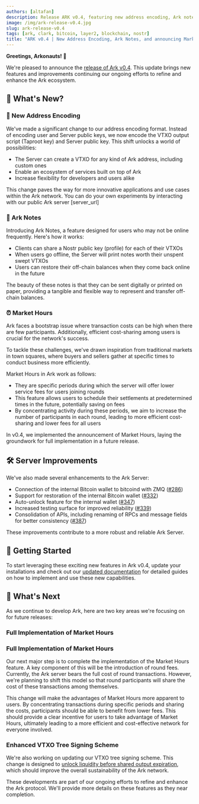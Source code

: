 ```yaml
---
authors: [altafan]
description: Release ARK v0.4, featuring new address encoding, Ark notes, and intro to market hours.
image: /img/ark-release-v0.4.jpg
slug: ark-release-v0.4
tags: [ark, clark, bitcoin, layer2, blockchain, nostr]
title: "ARK v0.4 | New Address Encoding, Ark Notes, and announcing Market Hours"
---
```


<!-- TODO: add image -->

**Greetings, Arkonauts! 🚀**

We're pleased to announce the [release of Ark v0.4](https://github.com/ark-network/ark/releases/tag/v0.4.0). This update brings new features and improvements continuing our ongoing efforts to refine and enhance the Ark ecosystem.

<!-- truncate -->

## 🎉 What's New?

### 🔐 New Address Encoding

We've made a significant change to our address encoding format. Instead of encoding user and Server public keys, we now encode the VTXO output script (Taproot key) and Server public key. This shift unlocks a world of possibilities:

- The Server can create a VTXO for any kind of Ark address, including custom ones
- Enable an ecosystem of services built on top of Ark
- Increase flexibility for developers and users alike

This change paves the way for more innovative applications and use cases within the Ark network. You can do your own experiments by interacting with our public Ark server [server_url] <!-- TODO: add url -->

### 📝 Ark Notes

Introducing Ark Notes, a feature designed for users who may not be online frequently. Here's how it works:

- Clients can share a Nostr public key (profile) for each of their VTXOs
- When users go offline, the Server will print notes worth their unspent swept VTXOs
- Users can restore their off-chain balances when they come back online in the future

The beauty of these notes is that they can be sent digitally or printed on paper, providing a tangible and flexible way to represent and transfer off-chain balances.

### ⏰ Market Hours

Ark faces a bootstrap issue where transaction costs can be high when there are few participants. Additionally, efficient cost-sharing among users is crucial for the network's success.

To tackle these challenges, we've drawn inspiration from traditional markets in town squares, where buyers and sellers gather at specific times to conduct business more efficiently.

Market Hours in Ark work as follows:

- They are specific periods during which the server will offer lower service fees for users joining rounds
- This feature allows users to schedule their settlements at predetermined times in the future, potentially saving on fees
- By concentrating activity during these periods, we aim to increase the number of participants in each round, leading to more efficient cost-sharing and lower fees for all users

In v0.4, we implemented the announcement of Market Hours, laying the groundwork for full implementation in a future release.

## 🛠️ Server Improvements

We've also made several enhancements to the Ark Server:

- Connection of the internal Bitcoin wallet to bitcoind with ZMQ ([#286](https://github.com/ark-network/ark/pull/286))
- Support for restoration of the internal Bitcoin wallet ([#332](https://github.com/ark-network/ark/pull/332))
- Auto-unlock feature for the internal wallet ([#347](https://github.com/ark-network/ark/pull/347))
- Increased testing surface for improved reliability ([#339](https://github.com/ark-network/ark/pull/339))
- Consolidation of APIs, including renaming of RPCs and message fields for better consistency ([#387](https://github.com/ark-network/ark/pull/387))

These improvements contribute to a more robust and reliable Ark Server.

## 🚀 Getting Started

To start leveraging these exciting new features in Ark v0.4, update your installations and check out our <a href="../docs/provider/intro" target="blank">updated documentation</a> for detailed guides on how to implement and use these new capabilities.

## 🔎 What's Next

As we continue to develop Ark, here are two key areas we're focusing on for future releases:

### Full Implementation of Market Hours

### Full Implementation of Market Hours

Our next major step is to complete the implementation of the Market Hours feature. A key component of this will be the introduction of round fees. Currently, the Ark server bears the full cost of round transactions. However, we're planning to shift this model so that round participants will share the cost of these transactions among themselves. 

This change will make the advantages of Market Hours more apparent to users. By concentrating transactions during specific periods and sharing the costs, participants should be able to benefit from lower fees. This should provide a clear incentive for users to take advantage of Market Hours, ultimately leading to a more efficient and cost-effective network for everyone involved.

### Enhanced VTXO Tree Signing Scheme

We're also working on updating our VTXO tree signing scheme. This change is designed to [unlock liquidity before shared output expiration](https://arkdev.info/blog/unlock-liquidity-before-shared-output-expiration), which should improve the overall sustainability of the Ark network.

These developments are part of our ongoing efforts to refine and enhance the Ark protocol. We'll provide more details on these features as they near completion.